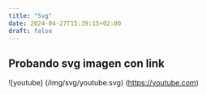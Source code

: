 ```yaml
---
title: "Svg"
date: 2024-04-27T15:39:15+02:00
draft: false
---
```

## Probando svg imagen con link
![youtube] (/img/svg/youtube.svg) (https://youtube.com)
